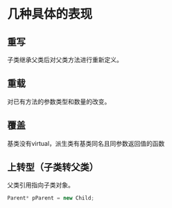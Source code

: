 # 几种具体的表现

## 重写

子类继承父类后对父类方法进行重新定义。

## 重载

对已有方法的参数类型和数量的改变。

## 覆盖

基类没有virtual，派生类有基类同名且同参数返回值的函数

## 上转型（子类转父类）

父类引用指向子类对象。

```cpp
Parent* pParent = new Child;
```

